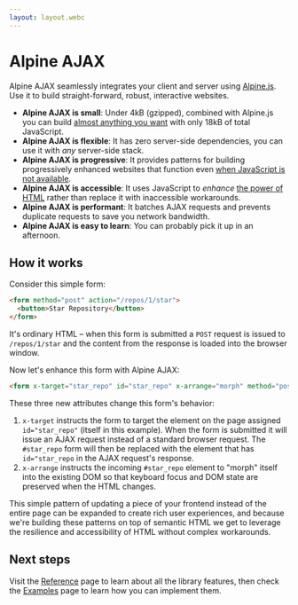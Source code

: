 ```yaml
---
layout: layout.webc
---
```


# Alpine AJAX

Alpine AJAX seamlessly integrates your client and server using [Alpine.js](https://alpinejs.dev). Use it to build straight-forward, robust, interactive websites.

- **Alpine AJAX is small**: Under 4kB (gzipped), combined with Alpine.js you can build [almost anything you want](/examples) with only 18kB of total JavaScript.
- **Alpine AJAX is flexible**: It has zero server-side dependencies, you can use it with _any_ server-side stack.
- **Alpine AJAX is progressive**: It provides patterns for building progressively enhanced websites that function even [when JavaScript is not available](https://www.kryogenix.org/code/browser/everyonehasjs.html).
- **Alpine AJAX is accessible**: It uses JavaScript to _enhance_ [the power of HTML](https://developer.mozilla.org/en-US/docs/Learn/Accessibility/HTML) rather than replace it with inaccessible workarounds.
- **Alpine AJAX is performant**: It batches AJAX requests and prevents duplicate requests to save you network bandwidth.
- **Alpine AJAX is easy to learn**: You can probably pick it up in an afternoon.

## How it works

Consider this simple form:

```html
<form method="post" action="/repos/1/star">
  <button>Star Repository</button>
</form>
```

It's ordinary HTML – when this form is submitted a `POST` request is issued to `/repos/1/star` and the content from the response is loaded into the browser window.

Now let's enhance this form with Alpine AJAX:

```html
<form x-target="star_repo" id="star_repo" x-arrange="morph" method="post" action="/repos/1/star">
```
These three new attributes change this form's behavior:

1. `x-target` instructs the form to target the element on the page assigned `id="star_repo"` (itself in this example). When the form is submitted it will issue an AJAX request instead of a standard browser request. The `#star_repo` form will then be replaced with the element that has `id="star_repo` in the AJAX request's response.
3. `x-arrange` instructs the incoming `#star_repo` element to "morph" itself into the existing DOM so that keyboard focus and DOM state are preserved when the HTML changes.

This simple pattern of updating a piece of your frontend instead of the entire page can be expanded to create rich user experiences, and because we're building these patterns on top of semantic HTML we get to leverage the resilience and accessibility of HTML without complex workarounds.

## Next steps

Visit the [Reference](/reference) page to learn about all the library features, then check the [Examples](/examples) page to learn how you can implement them.
